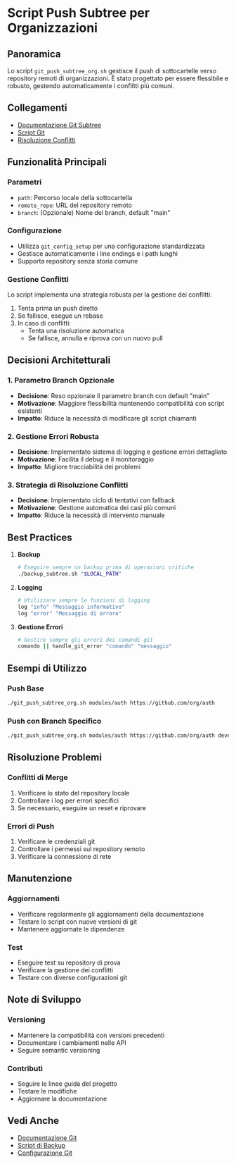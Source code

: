 # Script Push Subtree per Organizzazioni

## Panoramica

Lo script `git_push_subtree_org.sh` gestisce il push di sottocartelle verso repository remoti di organizzazioni. È stato progettato per essere flessibile e robusto, gestendo automaticamente i conflitti più comuni.

## Collegamenti
- [Documentazione Git Subtree](git-subtree-conflicts.md)
- [Script Git](git_scripts.md)
- [Risoluzione Conflitti](../../docs/risoluzione_conflitti_git.md)

## Funzionalità Principali

### Parametri
- `path`: Percorso locale della sottocartella
- `remote_repo`: URL del repository remoto
- `branch`: (Opzionale) Nome del branch, default "main"

### Configurazione
- Utilizza `git_config_setup` per una configurazione standardizzata
- Gestisce automaticamente i line endings e i path lunghi
- Supporta repository senza storia comune

### Gestione Conflitti
Lo script implementa una strategia robusta per la gestione dei conflitti:

1. Tenta prima un push diretto
2. Se fallisce, esegue un rebase
3. In caso di conflitti:
   - Tenta una risoluzione automatica
   - Se fallisce, annulla e riprova con un nuovo pull

## Decisioni Architetturali

### 1. Parametro Branch Opzionale
- **Decisione**: Reso opzionale il parametro branch con default "main"
- **Motivazione**: Maggiore flessibilità mantenendo compatibilità con script esistenti
- **Impatto**: Riduce la necessità di modificare gli script chiamanti

### 2. Gestione Errori Robusta
- **Decisione**: Implementato sistema di logging e gestione errori dettagliato
- **Motivazione**: Facilita il debug e il monitoraggio
- **Impatto**: Migliore tracciabilità dei problemi

### 3. Strategia di Risoluzione Conflitti
- **Decisione**: Implementato ciclo di tentativi con fallback
- **Motivazione**: Gestione automatica dei casi più comuni
- **Impatto**: Riduce la necessità di intervento manuale

## Best Practices

1. **Backup**
   ```bash
   # Eseguire sempre un backup prima di operazioni critiche
   ./backup_subtree.sh "$LOCAL_PATH"
   ```

2. **Logging**
   ```bash
   # Utilizzare sempre le funzioni di logging
   log "info" "Messaggio informativo"
   log "error" "Messaggio di errore"
   ```

3. **Gestione Errori**
   ```bash
   # Gestire sempre gli errori dei comandi git
   comando || handle_git_error "comando" "messaggio"
   ```

## Esempi di Utilizzo

### Push Base
```bash
./git_push_subtree_org.sh modules/auth https://github.com/org/auth
```

### Push con Branch Specifico
```bash
./git_push_subtree_org.sh modules/auth https://github.com/org/auth develop
```

## Risoluzione Problemi

### Conflitti di Merge
1. Verificare lo stato del repository locale
2. Controllare i log per errori specifici
3. Se necessario, eseguire un reset e riprovare

### Errori di Push
1. Verificare le credenziali git
2. Controllare i permessi sul repository remoto
3. Verificare la connessione di rete

## Manutenzione

### Aggiornamenti
- Verificare regolarmente gli aggiornamenti della documentazione
- Testare lo script con nuove versioni di git
- Mantenere aggiornate le dipendenze

### Test
- Eseguire test su repository di prova
- Verificare la gestione dei conflitti
- Testare con diverse configurazioni git

## Note di Sviluppo

### Versioning
- Mantenere la compatibilità con versioni precedenti
- Documentare i cambiamenti nelle API
- Seguire semantic versioning

### Contributi
- Seguire le linee guida del progetto
- Testare le modifiche
- Aggiornare la documentazione

## Vedi Anche
- [Documentazione Git](../../docs/git.md)
- [Script di Backup](backup_scripts.md)
- [Configurazione Git](git_config.md) 

